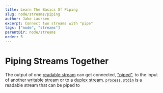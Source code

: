 ```yaml
---
title: Learn The Basics Of Piping
slug: node/streams/piping
author: Jake Laursen
excerpt: Connect two streams with "pipe"
tags: ["node", "streams"]
parentDir: node/streams
order: 5
---
```



# Piping Streams Together
The output of one [readable stream](/node/streams/readable) can get connected, ["piped"](https://nodejs.org/dist/latest-v18.x/docs/api/stream.html#event-pipe), to the input of another [writable stream](/node/streams/writable) or to a [duplex stream](/node/streams/duplex). [`process.stdin`](https://nodejs.org/dist/latest-v18.x/docs/api/process.html#processstdin) is a readable stream that can be piped to 